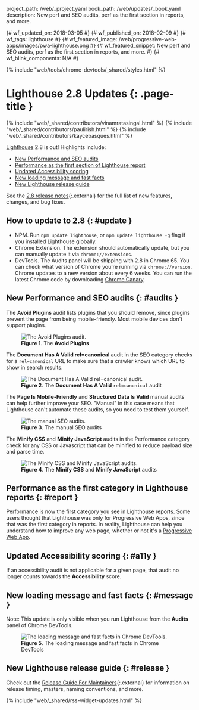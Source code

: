 project_path: /web/_project.yaml book_path: /web/updates/_book.yaml description: New perf and SEO audits, perf as the first section in reports, and more.

{# wf_updated_on: 2018-03-05 #} {# wf_published_on: 2018-02-09 #} {# wf_tags: lighthouse #} {# wf_featured_image: /web/progressive-web-apps/images/pwa-lighthouse.png #} {# wf_featured_snippet: New perf and SEO audits, perf as the first section in reports, and more. #} {# wf_blink_components: N/A #}

{% include "web/tools/chrome-devtools/_shared/styles.html" %}

# Lighthouse 2.8 Updates {: .page-title }

{% include "web/_shared/contributors/vinamratasingal.html" %} {% include "web/_shared/contributors/paulirish.html" %} {% include "web/_shared/contributors/kaycebasques.html" %}

[Lighthouse](/web/tools/lighthouse) 2.8 is out! Highlights include:

* [New Performance and SEO audits](#audits)
* [Performance as the first section of Lighthouse report](#report)
* [Updated Accessibility scoring](#a11y)
* [New loading message and fast facts](#message)
* [New Lighthouse release guide](#release)

See the [2.8 release notes](https://github.com/GoogleChrome/lighthouse/releases/tag/v2.8.0){:.external} for the full list of new features, changes, and bug fixes.

## How to update to 2.8 {: #update }

* NPM. Run `npm update lighthouse`, or `npm update lighthouse -g` flag if you installed Lighthouse globally.
* Chrome Extension. The extension should automatically update, but you can manually update it via `chrome://extensions`.
* DevTools. The Audits panel will be shipping with 2.8 in Chrome 65. You can check what version of Chrome you're running via `chrome://version`. Chrome updates to a new version about every 6 weeks. You can run the latest Chrome code by downloading [Chrome Canary](https://www.google.com/chrome/browser/canary.html).

## New Performance and SEO audits {: #audits }

The **Avoid Plugins** audit lists plugins that you should remove, since plugins prevent the page from being mobile-friendly. Most mobile devices don't support plugins.

<figure>
  <img src="/web/updates/images/2018/02/plugins.png"
       alt="The Avoid Plugins audit."/>
  <figcaption>
    <b>Figure 1</b>. The <b>Avoid Plugins</b>
</figure>

The **Document Has A Valid rel=canonical** audit in the SEO category checks for a `rel=canonical` URL to make sure that a crawler knows which URL to show in search results.

<figure>
  <img src="/web/updates/images/2018/02/canonical.png"
       alt="The Document Has A Valid rel=canonical audit."/>
  <figcaption>
    <b>Figure 2</b>. The <b>Document Has A Valid</b> <code>rel=canonical</code> audit
  </figcaption>
</figure>

The **Page Is Mobile-Friendly** and **Structured Data Is Valid** manual audits can help further improve your SEO. "Manual" in this case means that Lighthouse can't automate these audits, so you need to test them yourself.

<figure>
  <img src="/web/updates/images/2018/02/manual.png"
       alt="The manual SEO audits."/>
  <figcaption>
    <b>Figure 3</b>. The manual SEO audits
  </figcaption>
</figure>

The **Minify CSS** and **Minify JavaScript** audits in the Performance category check for any CSS or Javascript that can be minified to reduce payload size and parse time.

<figure>
  <img src="/web/updates/images/2018/02/minify.png"
       alt="The Minify CSS and Minify JavaScript audits."/>
  <figcaption>
    <b>Figure 4</b>. The <b>Minify CSS</b> and <b>Minify JavaScript</b> audits
  </figcaption>
</figure>

## Performance as the first category in Lighthouse reports {: #report }

Performance is now the first category you see in Lighthouse reports. Some users thought that Lighthouse was only for Progressive Web Apps, since that was the first category in reports. In reality, Lighthouse can help you understand how to improve any web page, whether or not it's a [Progressive Web App](/web/progressive-web-apps/).

## Updated Accessibility scoring {: #a11y }

If an accessibility audit is not applicable for a given page, that audit no longer counts towards the **Accessibility** score.

## New loading message and fast facts {: #message }

Note: This update is only visible when you run Lighthouse from the **Audits** panel of Chrome DevTools.

<figure>
  <img src="/web/updates/images/2018/02/LOAD.gif"
       alt="The loading message and fast facts in Chrome DevTools."/>
  <figcaption>
    <b>Figure 5</b>. The loading message and fast facts in Chrome DevTools
  </figcaption>
</figure>

## New Lighthouse release guide {: #release }

Check out the [Release Guide For Maintainers](https://github.com/GoogleChrome/lighthouse/blob/master/docs/releasing.md){:.external} for information on release timing, masters, naming conventions, and more.

{% include "web/_shared/rss-widget-updates.html" %}